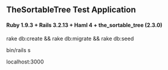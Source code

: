 ## TheSortableTree Test Application 

#### Ruby 1.9.3 + Rails 3.2.13 + Haml 4 + the_sortable_tree (2.3.0)

rake db:create && rake db:migrate && rake db:seed

bin/rails s

localhost:3000